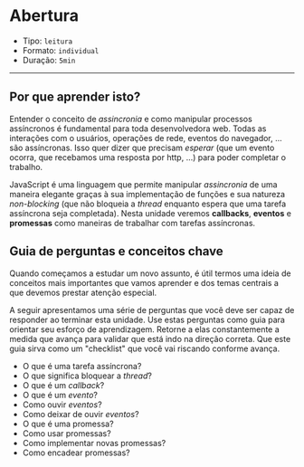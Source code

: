 # Abertura

* Tipo: `leitura`
* Formato: `individual`
* Duração: `5min`

***

## Por que aprender isto?

Entender o conceito de _assincronia_ e como manipular processos assíncronos é
fundamental para toda desenvolvedora web. Todas as interações com o usuários,
operações de rede, eventos do navegador, ... são assíncronas. Isso quer dizer
que precisam _esperar_ (que um evento ocorra, que recebamos uma resposta por
http, ...) para poder completar o trabalho.

JavaScript é uma linguagem que permite manipular _assincronia_ de uma maneira
elegante graças à sua implementação de funções e sua natureza _non-blocking_
(que não bloqueia a *thread* enquanto espera que uma tarefa assíncrona seja
completada). Nesta unidade veremos **callbacks**, **eventos** e **promessas**
como maneiras de trabalhar com tarefas assíncronas.

## Guia de perguntas e conceitos chave

Quando começamos a estudar um novo assunto, é útil termos uma ideia de conceitos
mais importantes que vamos aprender e dos temas centrais a que devemos prestar
atenção especial.

A seguir apresentamos uma série de perguntas que você deve ser capaz de
responder ao terminar esta unidade. Use estas perguntas como guia para orientar
seu esforço de aprendizagem. Retorne a elas constantemente a medida que avança
para validar que está indo na direção correta. Que este guia sirva como um
"checklist" que você vai riscando conforme avança.

* O que é uma tarefa assíncrona?
* O que significa bloquear a *thread*?
* O que é um _callback_?
* O que é um _evento_?
* Como ouvir _eventos_?
* Como deixar de ouvir _eventos_?
* O que é uma promessa?
* Como usar promessas?
* Como implementar novas promessas?
* Como encadear promessas?
